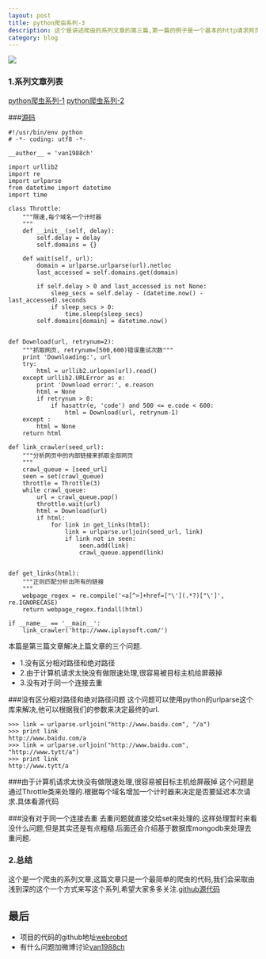 ```yaml
---
layout: post
title: python爬虫系列-3
description: 这个是讲述爬虫的系列文章的第三篇,第一篇的例子是一个基本的http请求网页的例子,严格来说还不算是爬虫.第二篇就讲述了一个基本的爬虫,这篇文章就就解决第二篇留下来的问题
category: blog
---
```

![](https://ws2.sinaimg.cn/large/006tKfTcgy1fq4jfx6g8qj31kw16o1ky.jpg)
### 1.系列文章列表

[python爬虫系列-1](https://van1988ch.github.io/python%E7%88%AC%E8%99%AB%E7%B3%BB%E5%88%97-1)
[python爬虫系列-2](https://van1988ch.github.io/python%E7%88%AC%E8%99%AB%E7%B3%BB%E5%88%97-2)


###[源码](https://github.com/van1988ch/webrobot/tree/v1.2)


```
#!/usr/bin/env python
# -*- coding: utf8 -*-

__author__ = 'van1988ch'

import urllib2
import re
import urlparse
from datetime import datetime
import time

class Throttle:
    """限速,每个域名一个计时器
    """
    def __init__(self, delay):
        self.delay = delay
        self.domains = {}
        
    def wait(self, url):
        domain = urlparse.urlparse(url).netloc
        last_accessed = self.domains.get(domain)

        if self.delay > 0 and last_accessed is not None:
            sleep_secs = self.delay - (datetime.now() - last_accessed).seconds
            if sleep_secs > 0:
                time.sleep(sleep_secs)
        self.domains[domain] = datetime.now()


def Download(url, retrynum=2):
    """抓取网页, retrynum=[500,600)错误重试次数"""
    print 'Downloading:', url
    try:
        html = urllib2.urlopen(url).read()
    except urllib2.URLError as e:
        print 'Download error:', e.reason
        html = None
        if retrynum > 0:
            if hasattr(e, 'code') and 500 <= e.code < 600:
                html = Download(url, retrynum-1)
    except :
        html = None
    return html

def link_crawler(seed_url):
    """分析网页中的内部链接来抓取全部网页
    """
    crawl_queue = [seed_url] 
    seen = set(crawl_queue)
    throttle = Throttle(3)
    while crawl_queue:
        url = crawl_queue.pop()
        throttle.wait(url)
        html = Download(url)
        if html:
            for link in get_links(html):
                link = urlparse.urljoin(seed_url, link)
                if link not in seen:
                    seen.add(link)
                    crawl_queue.append(link)


def get_links(html):
    """正则匹配分析出所有的链接
    """
    webpage_regex = re.compile('<a[^>]+href=["\'](.*?)["\']', re.IGNORECASE)
    return webpage_regex.findall(html)

if __name__ == '__main__':
    link_crawler('http://www.iplaysoft.com/')
```


本篇是第三篇文章解决上篇文章的三个问题.

- 1.没有区分相对路径和绝对路径
- 2.由于计算机请求太快没有做限速处理,很容易被目标主机给屏蔽掉
- 3.没有对于同一个连接去重


###没有区分相对路径和绝对路径问题
这个问题可以使用python的urlparse这个库来解决,他可以根据我们的参数来决定最终的url.

```
>>> link = urlparse.urljoin("http://www.baidu.com", "/a")
>>> print link
http://www.baidu.com/a
>>> link = urlparse.urljoin("http://www.baidu.com", "http://www.tytt/a")
>>> print link
http://www.tytt/a
```

###由于计算机请求太快没有做限速处理,很容易被目标主机给屏蔽掉
这个问题是通过Throttle类来处理的.根据每个域名增加一个计时器来决定是否要延迟本次请求.具体看源代码

###没有对于同一个连接去重
去重问题就直接交给set来处理的.这样处理暂时来看没什么问题,但是其实还是有点粗糙.后面还会介绍基于数据库mongodb来处理去重问题.



### 2.总结

这个是一个爬虫的系列文章,这篇文章只是一个最简单的爬虫的代码,我们会采取由浅到深的这个一个方式来写这个系列,希望大家多多关注.[github源代码](https://github.com/van1988ch/webrobot/tree/v1.0)


## 最后

- 项目的代码的github地址[webrobot](https://github.com/van1988ch/webrobot)
- 有什么问题加微博讨论[van1988ch](https://weibo.com/2296015293/profile)
